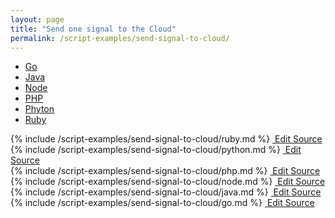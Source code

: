 ```yaml
---
layout: page
title: "Send one signal to the Cloud"
permalink: /script-examples/send-signal-to-cloud/
---
```


<!-- Nav tabs -->
<ul class="nav nav-tabs code-nav-tabs" role="tablist">

  <li class="nav-item">
    <a class="nav-link go-language active" id="send-one-signal-to-cloud-go-tab" data-toggle="tab" href="#send-one-signal-to-cloud-go" role="tab" aria-controls="send-one-signal-to-cloud-go" aria-selected="false">Go</a>
  </li>

  <li class="nav-item">
    <a class="nav-link java-language" id="send-one-signal-to-cloud-java-tab" data-toggle="tab" href="#send-one-signal-to-cloud-java" role="tab" aria-controls="send-one-signal-to-cloud-java" aria-selected="false">Java</a>
  </li>

  <li class="nav-item">
    <a class="nav-link node-language" id="send-one-signal-to-cloud-node-tab" data-toggle="tab" href="#send-one-signal-to-cloud-node" role="tab" aria-controls="send-one-signal-to-cloud-node" aria-selected="false">Node</a>
  </li>

  <li class="nav-item">
    <a class="nav-link php-language" id="send-one-signal-to-cloud-php-tab" data-toggle="tab" href="#send-one-signal-to-cloud-php" role="tab" aria-controls="send-one-signal-to-cloud-php" aria-selected="false">PHP</a>
  </li>

  <li class="nav-item">
    <a class="nav-link python-language" id="send-one-signal-to-cloud-python-tab" data-toggle="tab" href="#send-one-signal-to-cloud-python" role="tab" aria-controls="send-one-signal-to-cloud-python" aria-selected="false">Phyton</a>
  </li>

  <li class="nav-item">
    <a class="nav-link ruby-language" id="send-one-signal-to-cloud-ruby-tab" data-toggle="tab" href="#send-one-signal-to-cloud-ruby" role="tab" aria-controls="send-one-signal-to-cloud-ruby" aria-selected="false">Ruby</a>
  </li>

</ul>



<div class="tab-content">

<!-- Ruby code -->
<div class="code tab-pane " id="send-one-signal-to-cloud-ruby" role="tabpanel" aria-labelledby="send-one-signal-to-cloud-ruby-tab" markdown="1">
{% include /script-examples/send-signal-to-cloud/ruby.md %}
<!-- copy button -->
<a class="btn btn-sm copy-action"  data-toggle="tooltip" data-placement="top" title="copy" onclick="copyToClipBoard('send-one-signal-to-cloud-ruby')"><i class="fa fa-copy"></i></a>
<!-- edit button -->
<a class="btn btn-sm edit-action" href="https://github.com/DasKeyboard/Daskeyboard.io/blob/master/_includes/script-examples/send-signal-to-cloud/ruby.md "><i class="fa fa-pencil"></i>&nbsp;Edit Source</a>
</div>


<!-- Python code -->
<div class="code tab-pane " id="send-one-signal-to-cloud-python" role="tabpanel" aria-labelledby="send-one-signal-to-cloud-python-tab" markdown="1">
{% include /script-examples/send-signal-to-cloud/python.md %}
<!-- copy button -->
<a class="btn btn-sm copy-action"  data-toggle="tooltip" data-placement="top" title="copy" onclick="copyToClipBoard('send-one-signal-to-cloud-python')"><i class="fa fa-copy"></i></a>
<!-- edit button -->
<a class="btn btn-sm edit-action" href="https://github.com/DasKeyboard/Daskeyboard.io/blob/master/_includes/script-examples/send-signal-to-cloud/python.md "><i class="fa fa-pencil"></i>&nbsp;Edit Source</a>
</div>


<!-- PHP code -->
<div class="code tab-pane " id="send-one-signal-to-cloud-php" role="tabpanel" aria-labelledby="send-one-signal-to-cloud-php-tab" markdown="1">
{% include /script-examples/send-signal-to-cloud/php.md %}
<!-- copy button -->
<a class="btn btn-sm copy-action"  data-toggle="tooltip" data-placement="top" title="copy" onclick="copyToClipBoard('send-one-signal-to-cloud-php')"><i class="fa fa-copy"></i></a>
<!-- edit button -->
<a class="btn btn-sm edit-action" href="https://github.com/DasKeyboard/Daskeyboard.io/blob/master/_includes/script-examples/send-signal-to-cloud/php.md "><i class="fa fa-pencil"></i>&nbsp;Edit Source</a>
</div>



<!-- Node code -->
<div class="code tab-pane " id="send-one-signal-to-cloud-node" role="tabpanel" aria-labelledby="send-one-signal-to-cloud-node-tab" markdown="1">
{% include /script-examples/send-signal-to-cloud/node.md %}
<!-- copy button -->
<a class="btn btn-sm copy-action"  data-toggle="tooltip" data-placement="top" title="copy" onclick="copyToClipBoard('send-one-signal-to-cloud-node')"><i class="fa fa-copy"></i></a>
<!-- edit button -->
<a class="btn btn-sm edit-action" href="https://github.com/DasKeyboard/Daskeyboard.io/blob/master/_includes/script-examples/send-signal-to-cloud/node.md "><i class="fa fa-pencil"></i>&nbsp;Edit Source</a>
</div>



<!-- Java code -->
<div class="code tab-pane " id="send-one-signal-to-cloud-java" role="tabpanel" aria-labelledby="send-one-signal-to-cloud-java-tab" markdown="1">
{% include /script-examples/send-signal-to-cloud/java.md %}
<!-- copy button -->
<a class="btn btn-sm copy-action"  data-toggle="tooltip" data-placement="top" title="copy" onclick="copyToClipBoard('send-one-signal-to-cloud-java')"><i class="fa fa-copy"></i></a>
<!-- edit button -->
<a class="btn btn-sm edit-action" href="https://github.com/DasKeyboard/Daskeyboard.io/blob/master/_includes/script-examples/send-signal-to-cloud/java.md "><i class="fa fa-pencil"></i>&nbsp;Edit Source</a>
</div>


<!-- Go code -->
<div class="code tab-pane active" id="send-one-signal-to-cloud-go" role="tabpanel" aria-labelledby="send-one-signal-to-cloud-go-tab" markdown="1">
{% include /script-examples/send-signal-to-cloud/go.md %}
<!-- copy button -->
<a class="btn btn-sm copy-action"  data-toggle="tooltip" data-placement="top" title="copy" onclick="copyToClipBoard('send-one-signal-to-cloud-go')"><i class="fa fa-copy"></i></a>
<!-- edit button -->
<a class="btn btn-sm edit-action" href="https://github.com/DasKeyboard/Daskeyboard.io/blob/master/_includes/script-examples/send-signal-to-cloud/go.md "><i class="fa fa-pencil"></i>&nbsp;Edit Source</a>
</div>


</div>
